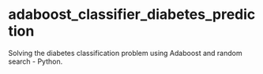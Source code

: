 # adaboost_classifier_diabetes_prediction
Solving the diabetes classification problem using Adaboost and random search - Python.

